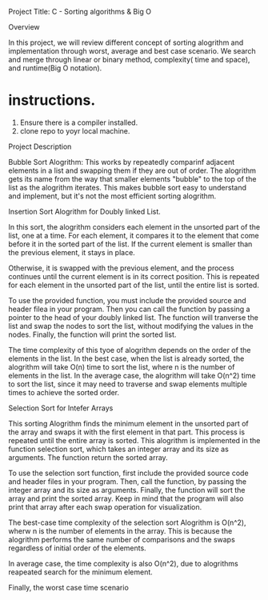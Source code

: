 Project Title: C - Sorting algorithms & Big O

Overview

In this project, we will review different concept of sorting alogrithm and implementation through worst, average and best case scenario. We search and merge through linear or binary method, complexity( time and space), and runtime(Big O notation).

# instructions. 

1. Ensure there is a compiler installed.
2. clone repo to yoyr local machine.


Project Description

Bubble Sort Alogrithm: This works by repeatedly comparinf adjacent elements in a list and swapping them if they are out of order. The alogrithm gets its name from the way that smaller elements "bubble" to the top of the list as the alogrithm iterates. This makes bubble sort easy to understand and implement, but it's not the most efficient sorting alogrithm.


Insertion Sort Alogrithm for Doubly linked List.

In this sort, the alogrithm considers each element in the unsorted part of the list, one at a time. For each element, it compares it to the element that come before it in the sorted part of the list. If the current element is smaller than the previous element, it stays in place.

Otherwise, it is swapped with the previous element, and the process continues until the current element is in its correct position. This is repeated for each element in the unsorted part of the list, until the entire list is sorted.

To use the provided function, you must include the provided  source and header filea in your program. Then you can call the function by passing a pointer to the head of your doubly linked list. The function will tranverse the list and swap the nodes to sort the list, without modifying the values in the nodes. Finally, the function will print the sorted list.

The time complexity of this tyoe of alogrithm depends on the order of the elements in the list. In the best case, when the list is already sorted, the alogrithm will take O(n) time to sort the list, where n is the number of elements in the list. In the average case, the alogrithm will take O(n^2) time to sort the list, since it may need to traverse and swap elements multiple times to achieve the sorted order.


Selection Sort for Intefer Arrays

This sorting Alogrithm finds the minimum element in the unsorted part of the array and swaps it with the first element in that part. This process is repeated until the entire array is sorted. This alogrithm is implemented in the function selection sort, which takes an integer array and its size as arguments. The function return the sorted array.


To use the selection sort function, first include the provided source code and header files in your program. Then, call the function, by passing the integer array and its size as arguments. Finally, the function will sort the array and print the sorted array. Keep in mind that the program will also print that array after each swap operation for visualization.


The best-case time complexity of the selection sort Alogrithm is O(n^2), wherw n is the number of elements in the array. This is because the alogrithm performs the same number of comparisons and the swaps regardless of initial order of the elements.

In average case, the time complexity is also O(n^2), due to alogrithms reapeated search for the minimum element.

Finally, the worst case time scenario

